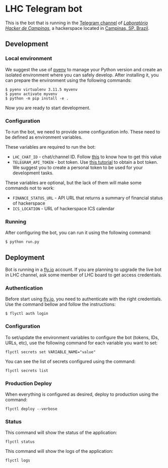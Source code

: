 # LHC Telegram bot

This is the bot that is running in the [Telegram channel](https://t.me/lhc_campinas) of
[*Laboratório Hacker de Campinas*](https://lhc.net.br), a hackerspace located in
[Campinas, SP, Brazil](https://www.openstreetmap.org/search?query=Laborat%C3%B3rio%20Hacker%20de%20Campinas#map=19/-22.91780/-47.05245).

## Development

### Local environment

We suggest the use of [pyenv](https://github.com/pyenv/pyenv) to manage your Python version and create an isolated
environment where you can safely develop. After installing it, you can prepare the environment using the following
commands:

```
$ pyenv virtualenv 3.11.5 myvenv
$ pyenv activate myvenv
$ python -m pip install -e .
```

Now you are ready to start development.

### Configuration

To run the bot, we need to provide some configuration info. These need to be defined as environment
variables.

These variables are required to run the bot:

- `LHC_CHAT_ID` - chat/channel ID. Follow [this](https://stackoverflow.com/questions/72640703/telegram-how-to-find-group-chat-id) to know how to get this value
- `TELEGRAM_API_TOKEN` - bot token. Use [this tutorial](https://core.telegram.org/bots/tutorial#obtain-your-bot-token) to obtain a bot token. We suggest you to create a personal token to be used for your development tasks.

These variables are optional, but the lack of them will make some commands not to work:

- `FINANCE_STATUS_URL` - API URL that returns a summary of financial status of hackerspace
- `ICS_LOCATION` - URL of hackerspace ICS calendar

### Running

After configuring the bot, you can run it using the following command:

```
$ python run.py
```

## Deployment

Bot is running in a [fly.io](https://fly.io/) account. If you are planning to upgrade the live bot
in LHC channel, ask some member of LHC board to get access credentials.

### Authentication

Before start using [fly.io](https://fly.io/), you need to authenticate with the right credentials. Use
the command bellow and follow the instructions:

```
$ flyctl auth login
```

### Configuration

To set/update the environment variables to configure the bot (tokens, IDs, URLs, etc), use the
following command for each variable you want to set:

```
flyctl secrets set VARIABLE_NAME="value"
```

You can see the list of secrets configured using the command:

```
flyctl secrets list
```

### Production Deploy

When everything is configured as desired, deploy to production using the command:

```
flyctl deploy --verbose
```

### Status

This command will show the status of the application:

```
flyctl status
```

This command will show the logs of the application:

```
flyctl logs
```
